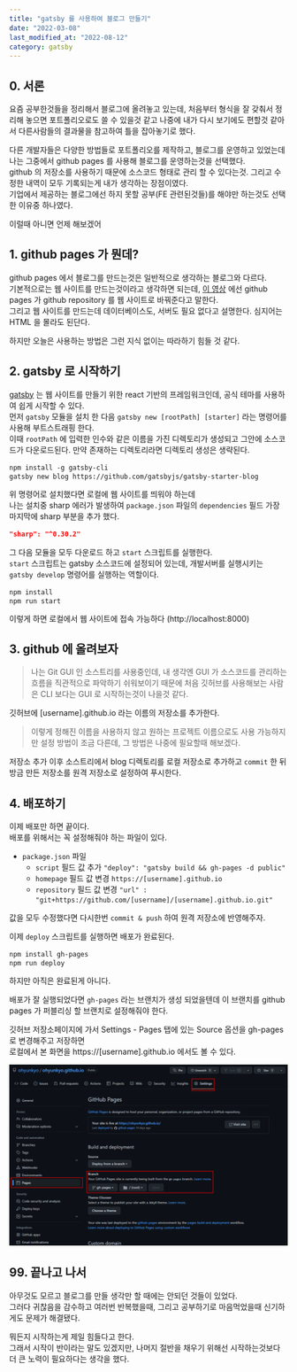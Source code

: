 ```yaml
---
title: "gatsby 를 사용하여 블로그 만들기"
date: "2022-03-08"
last_modified_at: "2022-08-12"
category: gatsby
---
```


## 0. 서론
요즘 공부한것들을 정리해서 블로그에 올려놓고 있는데, 처음부터 형식을 잘 갖춰서 정리해 놓으면 포트폴리오로도 쓸 수 있을것 같고 나중에 내가 다시 보기에도 편할것 같아서 다른사람들의 결과물을 참고하여 틀을 잡아놓기로 했다.  

다른 개발자들은 다양한 방법들로 포트폴리오를 제작하고, 블로그를 운영하고 있었는데 나는 그중에서 github pages 를 사용해 블로그를 운영하는것을 선택했다.  
github 의 저장소를 사용하기 때문에 소스코드 형태로 관리 할 수 있다는것. 그리고 수정한 내역이 모두 기록되는게 내가 생각하는 장점이였다.  
기업에서 제공하는 블로그에선 하지 못할 공부(FE 관련된것들)를 해야만 하는것도 선택한 이유중 하나였다.

이럴때 아니면 언제 해보겠어

## 1. github pages 가 뭔데?
github pages 에서 블로그를 만드는것은 일반적으로 생각하는 블로그와 다르다.  
기본적으로는 웹 사이트를 만드는것이라고 생각하면 되는데, [이 영상](https://youtu.be/2MsN8gpT6jY) 에선 github pages 가 github repository 를 웹 사이트로 바꿔준다고 말한다.  
그리고 웹 사이트를 만드는데 데이터베이스도, 서버도 필요 없다고 설명한다. 심지어는 HTML 을 몰라도 된단다.

하지만 오늘은 사용하는 방법은 그런 지식 없이는 따라하기 힘들 것 같다.

## 2. gatsby 로 시작하기
[gatsby](https://github.com/gatsbyjs/gatsby-starter-blog) 는 웹 사이트를 만들기 위한 react 기반의 프레임워크인데, 공식 테마를 사용하여 쉽게 시작할 수 있다.  
먼저 `gatsby` 모듈을 설치 한 다음 `gatsby new [rootPath] [starter]` 라는 명령어를 사용해 부트스트래핑 한다.   
이때 `rootPath` 에 입력한 인수와 같은 이름을 가진 디렉토리가 생성되고 그안에 소스코드가 다운로드된다. 만약 존재하는 디렉토리라면 디렉토리 생성은 생략된다.
```shell
npm install -g gatsby-cli
gatsby new blog https://github.com/gatsbyjs/gatsby-starter-blog
```
위 명령어로 설치했다면 로컬에 웹 사이트를 띄워야 하는데  
나는 설치중 sharp 에러가 발생하여 `package.json` 파일의 `dependencies` 필드 가장 마지막에 sharp 부분을 추가 했다.
```json
"sharp": "^0.30.2" 
```
그 다음 모듈을 모두 다운로드 하고 `start` 스크립트를 실행한다.  
`start` 스크립트는 gatsby 소스코드에 설정되어 있는데, 개발서버를 실행시키는 `gatsby develop` 명령어를 실행하는 역할이다.
```shell
npm install
npm run start
```
이렇게 하면 로컬에서 웹 사이트에 접속 가능하다 (http://localhost:8000)

## 3. github 에 올려보자
> 나는 Git GUI 인 소스트리를 사용중인데, 내 생각엔 GUI 가 소스코드를 관리하는 흐름을 직관적으로 파악하기 쉬워보이기 때문에 처음 깃허브를 사용해보는 사람은 CLI 보다는 GUI 로 시작하는것이 나을것 같다.

깃허브에 [username].github.io 라는 이름의 저장소를 추가한다.  

>이렇게 정해진 이름을 사용하지 않고 원하는 프로젝트 이름으로도 사용 가능하지만 설정 방법이 조금 다른데, 그 방법은 나중에 필요할때 해보겠다.  

저장소 추가 이후 소스트리에서 blog 디렉토리를 로컬 저장소로 추가하고 `commit` 한 뒤 방금 만든 저장소를 원격 저장소로 설정하여 푸시한다.

## 4. 배포하기

이제 배포만 하면 끝이다.  
배포를 위해서는 꼭 설정해줘야 하는 파일이 있다.  

* `package.json` 파일
  * `script` 필드 값 추가 `"deploy": "gatsby build && gh-pages -d public"`
  * `homepage` 필드 값 변경 `https://[username].github.io`  
  * `repository` 필드 값 변경 `"url" : "git+https://github.com/[username]/[username].github.io.git"`

값을 모두 수정했다면 다시한번 `commit & push` 하여 원격 저장소에 반영해주자.

이제 `deploy` 스크립트를 실행하면 배포가 완료된다.

```shell
npm install gh-pages
npm run deploy
```

하지만 아직은 완료된게 아니다.

배포가 잘 실행되었다면 `gh-pages` 라는 브랜치가 생성 되었을텐데 이 브랜치를 github pages 가 퍼블리싱 할 브랜치로 설정해줘야 한다. 

깃허브 저장소페이지에 가서 Settings - Pages 탭에 있는 Source 옵션을 gh-pages 로 변경해주고 저장하면  
로컬에서 본 화면을 https://[username].github.io 에서도 볼 수 있다.

![branch-to-build](./400-branch-to-build.png)

## 99. 끝나고 나서
아무것도 모르고 블로그를 만들 생각만 할 때에는 안되던 것들이 있었다.  
그러다 귀찮음을 감수하고 여러번 반복했을때, 그리고 공부하기로 마음먹었을때 신기하게도 문제가 해결됐다.  

뭐든지 시작하는게 제일 힘들다고 한다.  
그래서 시작이 반이라는 말도 있겠지만, 나머지 절반을 채우기 위해선 시작하는것보다 더 큰 노력이 필요하다는 생각을 했다.